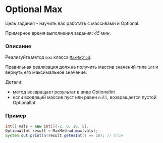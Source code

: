 # Optional Max

Цель задания - научить вас работать с массивами и Optional. 

Примерное время выполнения задания: _45 мин_.

### Описание 
Реализуйте метод `max` класса [`MaxMethod`](src/main/java/com/epam/training/student_Samvel_Danielyan/max/MaxMethod.java).

Правильная реализация должна получить массив значений типа `int` и вернуть его максимальное значение.

Детали:
- метод возвращает результат в виде OptionalInt
- если входящий массив пуст или равен `null`, возвращается пустой OptionalInt. 

### Пример
```java
int[] vals = new int[]{-2, 0, 10, 5};
OptionalInt result = MaxMethod.max(vals);
System.out.println(result.getAsInt() == 10); // true
```
